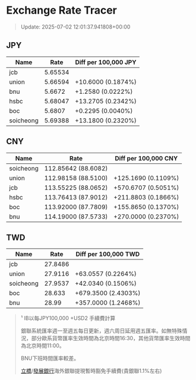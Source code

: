 # Exchange Rate Tracer

> Update: 2025-07-02 12:01:37.941808+00:00

## JPY

| Name      |    Rate | Diff per 100,000 JPY   |
|-----------|---------|------------------------|
| jcb       | 5.65534 |                        |
| union     | 5.66594 | +10.6000 (0.1874%)     |
| bnu       | 5.6672  | +1.2580 (0.0222%)      |
| hsbc      | 5.68047 | +13.2705 (0.2342%)     |
| boc       | 5.6807  | +0.2295 (0.0040%)      |
| soicheong | 5.69388 | +13.1800 (0.2320%)     |

## CNY

| Name      | Rate                | Diff per 100,000 CNY   |
|-----------|---------------------|------------------------|
| soicheong | 112.85642	(88.6082) |                        |
| union     | 112.98158	(88.5100) | +125.1690 (0.1109%)    |
| jcb       | 113.55225	(88.0652) | +570.6707 (0.5051%)    |
| hsbc      | 113.76413	(87.9012) | +211.8803 (0.1866%)    |
| boc       | 113.92000	(87.7809) | +155.8650 (0.1370%)    |
| bnu       | 114.19000	(87.5733) | +270.0000 (0.2370%)    |

## TWD

| Name      |    Rate | Diff per 100,000 TWD   |
|-----------|---------|------------------------|
| jcb       | 27.8486 |                        |
| union     | 27.9116 | +63.0557 (0.2264%)     |
| soicheong | 27.9537 | +42.0340 (0.1506%)     |
| boc       | 28.633  | +679.3500 (2.4303%)    |
| bnu       | 28.99   | +357.0000 (1.2468%)    |


> ¹ IB以每JPY100,000 +USD2 手續費計算
>
> 銀聯系統匯率週一至週五每日更新，週六周日延用週五匯率。如無特殊情況，部分歐系貨幣匯率生效時間為北京時間16:30，其他貨幣匯率生效時間為北京時間11:00。
>
> BNU下班時間匯率較差。
>
> [立橋](https://www.wlbank.com.mo/uploads/ueditor/file/20181211/1544536513900230.pdf)/[發展銀行](https://www.mdb.com.mo/Service_Charges_20230728.pdf)海外銀聯提現暫時豁免手續費(貴銀聯1.1%左右)

